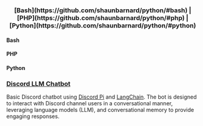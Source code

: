 <div align="center">
  <h3>
   [Bash](https://github.com/shaunbarnard/python/#bash) | [PHP](https://github.com/shaunbarnard/python/#php) | [Python](https://github.com/shaunbarnard/python/#python)
  </h3>
</div>

#### Bash

#### PHP

#### Python
### [Discord LLM Chatbot](https://github.com/shaunbarnard/python/tree/main/discord-llm-chatbot)
Basic Discord chatbot using [Discord Pi](https://github.com/Rapptz/discord.py) and [LangChain](https://github.com/langchain-ai/langchain). The bot is designed to interact with Discord channel users in a conversational manner, leveraging language models (LLM), and conversational memory to provide engaging responses.

